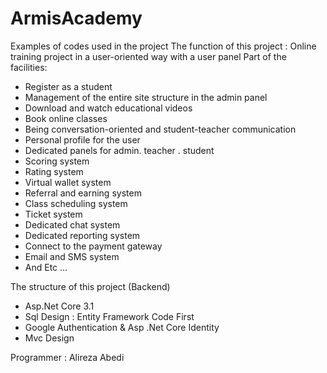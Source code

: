 # ArmisAcademy
Examples of codes used in the project
The function of this project :
Online training project in a user-oriented way with a user panel
Part of the facilities: 
- Register as a student
- Management of the entire site structure in the admin panel
- Download and watch educational videos
- Book online classes
- Being conversation-oriented and student-teacher communication
- Personal profile for the user
- Dedicated panels for admin. teacher . student
- Scoring system
- Rating system
- Virtual wallet system
- Referral and earning system
- Class scheduling system
- Ticket system
- Dedicated chat system
- Dedicated reporting system
- Connect to the payment gateway
- Email and SMS system
- And Etc ...


The structure of this project (Backend)
- Asp.Net Core 3.1
- Sql Design : Entity Framework Code First
- Google Authentication & Asp .Net Core Identity
- Mvc Design


Programmer : Alireza Abedi
